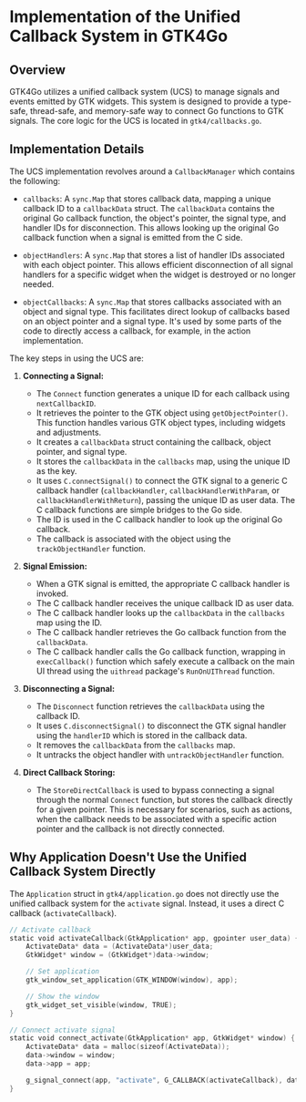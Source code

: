 # Implementation of the Unified Callback System in GTK4Go

## Overview

GTK4Go utilizes a unified callback system (UCS) to manage signals and events emitted by GTK widgets. This system is designed to provide a type-safe, thread-safe, and memory-safe way to connect Go functions to GTK signals. The core logic for the UCS is located in `gtk4/callbacks.go`.

## Implementation Details

The UCS implementation revolves around a `CallbackManager` which contains the following:

- `callbacks`: A `sync.Map` that stores callback data, mapping a unique callback ID to a `callbackData` struct. The `callbackData` contains the original Go callback function, the object's pointer, the signal type, and handler IDs for disconnection. This allows looking up the original Go callback function when a signal is emitted from the C side.

- `objectHandlers`: A `sync.Map` that stores a list of handler IDs associated with each object pointer. This allows efficient disconnection of all signal handlers for a specific widget when the widget is destroyed or no longer needed.

- `objectCallbacks`: A `sync.Map` that stores callbacks associated with an object and signal type. This facilitates direct lookup of callbacks based on an object pointer and a signal type. It's used by some parts of the code to directly access a callback, for example, in the action implementation.

The key steps in using the UCS are:

1.  **Connecting a Signal:**

    - The `Connect` function generates a unique ID for each callback using `nextCallbackID`.
    - It retrieves the pointer to the GTK object using `getObjectPointer()`. This function handles various GTK object types, including widgets and adjustments.
    - It creates a `callbackData` struct containing the callback, object pointer, and signal type.
    - It stores the `callbackData` in the `callbacks` map, using the unique ID as the key.
    - It uses `C.connectSignal()` to connect the GTK signal to a generic C callback handler (`callbackHandler`, `callbackHandlerWithParam`, or `callbackHandlerWithReturn`), passing the unique ID as user data. The C callback functions are simple bridges to the Go side.
    - The ID is used in the C callback handler to look up the original Go callback.
    - The callback is associated with the object using the `trackObjectHandler` function.

2.  **Signal Emission:**

    - When a GTK signal is emitted, the appropriate C callback handler is invoked.
    - The C callback handler receives the unique callback ID as user data.
    - The C callback handler looks up the `callbackData` in the `callbacks` map using the ID.
    - The C callback handler retrieves the Go callback function from the `callbackData`.
    - The C callback handler calls the Go callback function, wrapping in `execCallback()` function which safely execute a callback on the main UI thread using the `uithread` package's `RunOnUIThread` function.

3.  **Disconnecting a Signal:**

    - The `Disconnect` function retrieves the `callbackData` using the callback ID.
    - It uses `C.disconnectSignal()` to disconnect the GTK signal handler using the `handlerID` which is stored in the callback data.
    - It removes the `callbackData` from the `callbacks` map.
    - It untracks the object handler with `untrackObjectHandler` function.

4.  **Direct Callback Storing:**
    - The `StoreDirectCallback` is used to bypass connecting a signal through the normal `Connect` function, but stores the callback directly for a given pointer. This is necessary for scenarios, such as actions, when the callback needs to be associated with a specific action pointer and the callback is not directly connected.

## Why Application Doesn't Use the Unified Callback System Directly

The `Application` struct in `gtk4/application.go` does not directly use the unified callback system for the `activate` signal. Instead, it uses a direct C callback (`activateCallback`).

```go
// Activate callback
static void activateCallback(GtkApplication* app, gpointer user_data) {
    ActivateData* data = (ActivateData*)user_data;
    GtkWidget* window = (GtkWidget*)data->window;

    // Set application
    gtk_window_set_application(GTK_WINDOW(window), app);

    // Show the window
    gtk_widget_set_visible(window, TRUE);
}

// Connect activate signal
static void connect_activate(GtkApplication* app, GtkWidget* window) {
    ActivateData* data = malloc(sizeof(ActivateData));
    data->window = window;
    data->app = app;

    g_signal_connect(app, "activate", G_CALLBACK(activateCallback), data);
}
```
